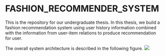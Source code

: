 # FASHION_RECOMMENDER_SYSTEM
This is the repository for our undergraduate thesis. In this thesis, we build a fashion recommendation system using user history information combined with the information from user-item relations to produce recommendation for user.

The overall system architecture is described in the following figure. ![](figures/system_architect.png)